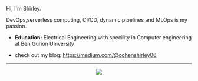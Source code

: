 


Hi, I'm Shirley. 


 DevOps,serverless computing, CI/CD, dynamic pipelines and MLOps is my passion.

-  **Education:**
 Electrical Engineering with specility in Computer engineering at Ben Gurion University

- check out my blog: https://medium.com/@cohenshirley06



---

<div>
   <p align="center">
      <a href="https://www.linkedin.com/in/shirley-c-15b449175/" target="_blank">
         <img src="https://img.shields.io/badge/LinkedIn-0077B5?style=for-the-badge&logo=linkedin&logoColor=white"/>
      </a>
   
     
   </p>
</div>

<!--
**shirlco/shirlco** is a ✨ _special_ ✨ repository because its `README.md` (this file) appears on your GitHub profile.

Here are some ideas to get you started:

### i'm a second year computer engineering student 

- 🔭 I’m currently working on ...
- 🌱 I’m currently learning ...
- 👯 I’m looking to collaborate on ...
- 🤔 I’m looking for help with ...
- 💬 Ask me about ...
- 📫 How to reach me: ...

- ⚡ Fun fact: ...
-->
